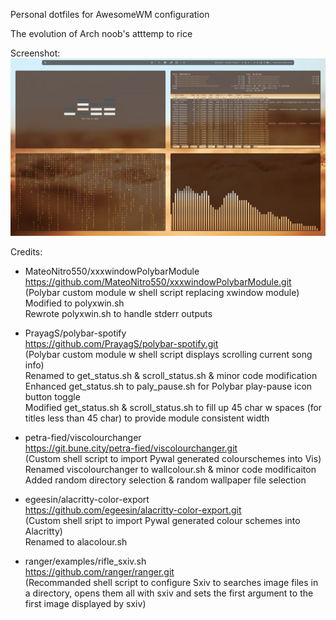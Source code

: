 Personal dotfiles for AwesomeWM configuration

The evolution of Arch noob's atttemp to rice

Screenshot:
![Screenshot](./images/screenshot01.jpg)

Credits:
- MateoNitro550/xxxwindowPolybarModule  
https://github.com/MateoNitro550/xxxwindowPolybarModule.git  
(Polybar custom module w shell script replacing xwindow module)  
Modified to polyxwin.sh   
Rewrote polyxwin.sh to handle stderr outputs  

- PrayagS/polybar-spotify  
https://github.com/PrayagS/polybar-spotify.git  
(Polybar custom module w shell script displays scrolling current song info)  
Renamed to get_status.sh & scroll_status.sh & minor code modification  
Enhanced get_status.sh to paly_pause.sh for Polybar play-pause icon button toggle  
Modified get_status.sh & scroll_status.sh to fill up 45 char w spaces (for titles less than 45 char) to provide module consistent width  

- petra-fied/viscolourchanger  
https://git.bune.city/petra-fied/viscolourchanger.git  
(Custom shell script to import Pywal generated colourschemes into Vis)  
Renamed viscolourchanger to wallcolour.sh & minor code modificaiton  
Added random directory selection & random wallpaper file selection  

- egeesin/alacritty-color-export  
https://github.com/egeesin/alacritty-color-export.git  
(Custom shell sript to import Pywal generated colour schemes into Alacritty)  
Renamed to alacolour.sh  

- ranger/examples/rifle_sxiv.sh  
https://github.com/ranger/ranger.git  
(Recommanded shell script to configure Sxiv to searches image files in a directory, opens them all with sxiv and sets the first argument to the first image displayed by sxiv)  
